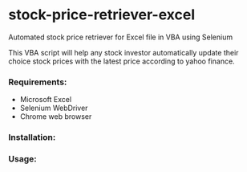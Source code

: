 # stock-price-retriever-excel
Automated stock price retriever for Excel file in VBA using Selenium

This VBA script will help any stock investor automatically update their choice stock prices with the latest price according to yahoo finance.

### Requirements:
- Microsoft Excel
- Selenium WebDriver
- Chrome web browser

### Installation:


### Usage:
